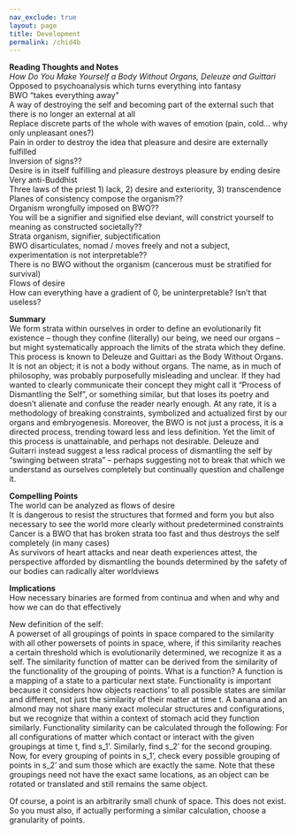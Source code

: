 ```yaml
---              
nav_exclude: true              
layout: page              
title: Development     
permalink: /chid4b  
---              
```

**Reading Thoughts and Notes**  
*How Do You Make Yourself a Body Without Organs, Deleuze and Guittari*  
Opposed to psychoanalysis which turns everything into fantasy  
BWO “takes everything away”  
A way of destroying the self and becoming part of the external such that there is no longer an external at all  
Replace discrete parts of the whole with waves of emotion (pain, cold… why only unpleasant ones?)  
Pain in order to destroy the idea that pleasure and desire are externally fulfilled  
Inversion of signs??  
Desire is in itself fulfilling and pleasure destroys pleasure by ending desire  
Very anti-Buddhist  
Three laws of the priest 1) lack, 2) desire and exteriority, 3) transcendence  
Planes of consistency compose the organism??  
Organism wrongfully imposed on BWO??  
You will be a signifier and signified else deviant, will constrict yourself to meaning as constructed societally??  
Strata organism, signifier, subjectification  
BWO disarticulates, nomad / moves freely and not a subject, experimentation is not interpretable??  
There is no BWO without the organism (cancerous must be stratified for survival)  
Flows of desire  
How can everything have a gradient of 0, be uninterpretable? Isn’t that useless?  
  
**Summary**  
We form strata within ourselves in order to define an evolutionarily fit existence – though they confine (literally) our being, we need our organs – but might systematically approach the limits of the strata which they define. This process is known to Deleuze and Guittari as the Body Without Organs. It is not an object; it is not a body without organs. The name, as in much of philosophy, was probably purposefully misleading and unclear. If they had wanted to clearly communicate their concept they might call it “Process of Dismantling the Self”, or something similar, but that loses its poetry and doesn’t alienate and confuse the reader nearly enough. At any rate, it is a methodology of breaking constraints, symbolized and actualized first by our organs and embryogenesis. Moreover, the BWO is not just a process, it is a directed process, trending toward less and less definition. Yet the limit of this process is unattainable, and perhaps not desirable. Deleuze and Guitarri instead suggest a less radical process of dismantling the self by “swinging between strata” – perhaps suggesting not to break that which we understand as ourselves completely but continually question and challenge it.  
  
**Compelling Points**  
The world can be analyzed as flows of desire  
It is dangerous to resist the structures that formed and form you but also necessary to see the world more clearly without predetermined constraints  
Cancer is a BWO that has broken strata too fast and thus destroys the self completely (in many cases)  
As survivors of heart attacks and near death experiences attest, the perspective afforded by dismantling the bounds determined by the safety of our bodies can radically alter worldviews  
  
**Implications**  
How necessary binaries are formed from continua and when and why and how we can do that effectively  
  
New definition of the self:  
A powerset of all groupings of points in space compared to the similarity with all other powersets of points in space, where, if this similarity reaches a certain threshold which is evolutionarily determined, we recognize it as a self. The similarity function of matter can be derived from the similarity of the functionality of the grouping of points. What is a function? A function is a mapping of a state to a particular next state. Functionality is important because it considers how objects reactions’ to all possible states are similar and different, not just the similarity of their matter at time t. A banana and an almond may not share many exact molecular structures and configurations, but we recognize that within a context of stomach acid they function similarly. Functionality similarity can be calculated through the following: For all configurations of matter which contact or interact with the given groupings at time t, find s_1’. Similarly, find s_2’ for the second grouping. Now, for every grouping of points in s_1’, check every possible grouping of points in s_2’ and sum those which are exactly the same. Note that these groupings need not have the exact same locations, as an object can be rotated or translated and still remains the same object.  
  
Of course, a point is an arbitrarily small chunk of space. This does not exist. So you must also, if actually performing a similar calculation, choose a granularity of points.   
  